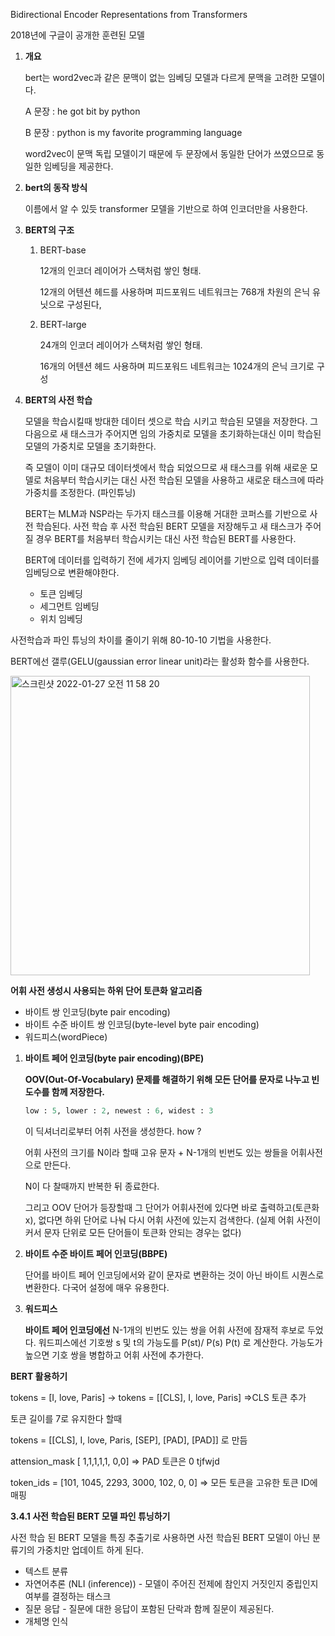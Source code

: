 Bidirectional Encoder Representations from Transformers

2018년에 구글이 공개한 훈련된 모델

1. **개요**
    
    bert는 word2vec과 같은 문맥이 없는 임베딩 모델과 다르게 문맥을 고려한 모델이다.
    
    A 문장 : he got bit by python
    
    B 문장 : python is my favorite programming language
    
    word2vec이 문맥 독립 모델이기 때문에 두 문장에서 동일한 단어가 쓰였으므로 동일한 임베딩을 제공한다. 
    
2. **bert의 동작 방식**
    
    이름에서 알 수 있듯 transformer 모델을 기반으로 하여 인코더만을 사용한다.
    
3. **BERT의 구조**
    1. BERT-base
        
        12개의 인코더 레이어가 스택처럼 쌓인 형태.
        
        12개의 어텐션 헤드를 사용하며 피드포워드 네트워크는 768개 차원의 은닉 유닛으로 구성된다,
        
    2. BERT-large
        
        24개의 인코더 레이어가 스택처럼 쌓인 형태.
        
        16개의 어텐션 헤드 사용하며 피드포워드 네트워크는 1024개의 은닉 크기로 구성
        
4. **BERT의 사전 학습**
    
    모델을 학습시킬때 방대한 데이터 셋으로 학습 시키고 학습된 모델을 저장한다. 그 다음으로 새 태스크가 주어지면 임의 가중치로 모델을 초기화하는대신 이미 학습된 모델의 가중치로 모델을 초기화한다.
    
    즉 모델이 이미 대규모 데이터셋에서 학습 되었으므로 새 태스크를 위해 새로운 모델로 처음부터 학습시키는 대신 사전 학습된 모델을 사용하고 새로운 태스크에 따라 가중치를 조정한다. (파인튜닝)
    
    BERT는 MLM과 NSP라는 두가지 태스크를 이용해 거대한 코퍼스를 기반으로 사전 학습된다. 사전 학습 후 사전 학습된 BERT 모델을 저장해두고 새 태스크가 주어질 경우 BERT를 처음부터 학습시키는 대신 사전 학습된 BERT를 사용한다. 
    
    BERT에 데이터를 입력하기 전에 세가지 임베딩 레이어를 기반으로 입력 데이터를 임베딩으로 변환해야한다.
    
    - 토큰 임베딩
    - 세그먼트 임베딩
    - 위치 임베딩
    

사전학습과 파인 튜닝의 차이를 줄이기 위해 80-10-10 기법을 사용한다. 

BERT에선 갤루(GELU(gaussian error linear unit)라는 활성화 함수를 사용한다.


<img width="479" alt="스크린샷 2022-01-27 오전 11 58 20" src="https://user-images.githubusercontent.com/98019312/151305731-268611ef-3ebd-4808-863c-87c39dfe3784.png">


**어휘 사전 생성시 사용되는 하위 단어 토큰화 알고리즘**

- 바이트 쌍 인코딩(byte pair encoding)
- 바이트 수준 바이트 쌍 인코딩(byte-level byte pair encoding)
- 워드피스(wordPiece)

1. **바이트 페어 인코딩(byte pair encoding)(BPE)**
    
    **OOV(Out-Of-Vocabulary) 문제를 해결하기 위해 모든 단어를 문자로 나누고 빈도수를 함께 저장한다.**
    
    ```python
    low : 5, lower : 2, newest : 6, widest : 3
    ```
    
    이 딕셔너리로부터 어취 사전을 생성한다. how ? 
    
    어휘 사전의 크기를 N이라 할때 고유 문자 + N-1개의 빈번도 있는 쌍들을 어휘사전으로 만든다.
    
    N이 다 찰때까지 반복한 뒤 종료한다.
    

    그리고 OOV 단어가 등장할때 그 단어가 어휘사전에 있다면 바로 출력하고(토큰화 x), 없다면 하위 단어로 나눠 다시 어휘 사전에 있는지 검색한다. (실제 어휘 사전이 커서 문자 단위로 모든 단어들이 토큰화 안되는 경우는 없다)

1. **바이트 수준 바이트 페어 인코딩(BBPE)**
    
    단어를 바이트 페어 인코딩에서와 같이 문자로 변환하는 것이 아닌 바이트 시퀀스로 변환한다. 다국어 설정에 매우 유용한다.
    

1. **워드피스**
    
    **바이트 페어 인코딩에선** N-1개의 빈번도 있는 쌍을 어휘 사전에 잠재적 후보로 두었다. 워드피스에선 기호쌍 s 및 t의 가능도를 P(st)/ P(s) P(t) 로 계산한다. 가능도가 높으면 기호 쌍을 병합하고 어휘 사전에 추가한다.
    

**BERT 활용하기**

tokens = [I, love, Paris]  → tokens = [[CLS], I, love, Paris] ⇒CLS 토큰 추가

토큰 길이를 7로 유지한다 할때

tokens = [[CLS], I, love, Paris, [SEP], [PAD], [PAD]] 로 만듬

attension_mask  [ 1,1,1,1,1, 0,0] ⇒ PAD 토큰은 0 tjfwjd

token_ids = [101, 1045, 2293, 3000, 102, 0, 0] ⇒  모든 토큰을 고유한 토큰 ID에 매핑 

**3.4.1 사전 학습된 BERT 모델 파인 튜닝하기**

사전  학습 된 BERT 모델을 특징 추출기로 사용하면 사전 학습된 BERT 모델이 아닌 분류기의 가중치만  업데이트 하게 된다. 

- 텍스트 분류
- 자연어추론 (NLI (inference)) - 모델이 주어진 전제에 참인지 거짓인지 중립인지 여부를 결정하는 태스크
- 질문 응답 - 질문에 대한 응답이 포함된 단락과 함께 질문이 제공된다.
- 개체명 인식
